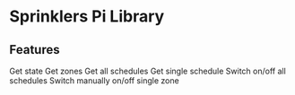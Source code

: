 # Sprinklers Pi Library

## Features

Get state
Get zones
Get all schedules
Get single schedule
Switch on/off all schedules
Switch manually on/off single zone